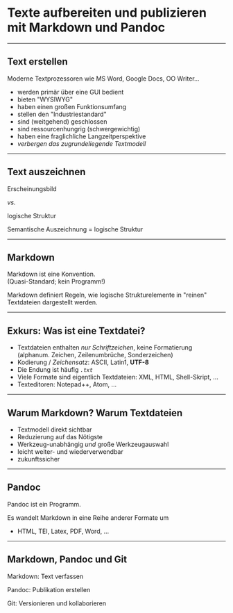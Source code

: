 <!-- .element class="aligned-center title-page" -->

# Texte aufbereiten und publizieren mit Markdown und Pandoc 


---


## Text erstellen

Moderne Textprozessoren wie MS Word, Google Docs, OO Writer... 
- werden primär über eine GUI bedient
- bieten "WYSIWYG"
- haben einen großen Funktionsumfang
- stellen den "Industriestandard"
- sind (weitgehend) geschlossen
- sind ressourcenhungrig (schwergewichtig)
- haben eine fraglichliche Langzeitperspektive
- *verbergen das zugrundeliegende Textmodell*


---


## Text auszeichnen

Erscheinungsbild

_vs._

logische Struktur


Semantische Auszeichnung = logische Struktur


---


## Markdown

Markdown ist eine Konvention.<br>
(Quasi-Standard; kein Programm!)

Markdown definiert Regeln, wie logische Strukturelemente
in "reinen" Textdateien dargestellt werden.


---


## Exkurs: Was ist eine Textdatei?

- Textdateien enthalten _nur Schriftzeichen_, keine Formatierung <br>(alphanum. Zeichen, Zeilenumbrüche, Sonderzeichen)
- Kodierung / _Zeichensatz_: ASCII, Latin1, **UTF-8**
- Die Endung ist häufig _`.txt`_
- Viele Formate sind eigentlich Textdateien: XML, HTML, Shell-Skript, ...
- Texteditoren: Notepad++, Atom, ...


---


## Warum Markdown? Warum Textdateien


- Textmodell direkt sichtbar
- Reduzierung auf das Nötigste
- Werkzeug-unabhängig _und_ große Werkzeugauswahl
- leicht weiter- und wiederverwendbar
- zukunftssicher


---


## Pandoc

Pandoc ist ein Programm.

Es wandelt Markdown in eine Reihe anderer Formate um
- HTML, TEI, Latex, PDF, Word, ...


---


## Markdown, Pandoc und Git

Markdown: Text verfassen

Pandoc: Publikation erstellen

Git: Versionieren und kollaborieren



